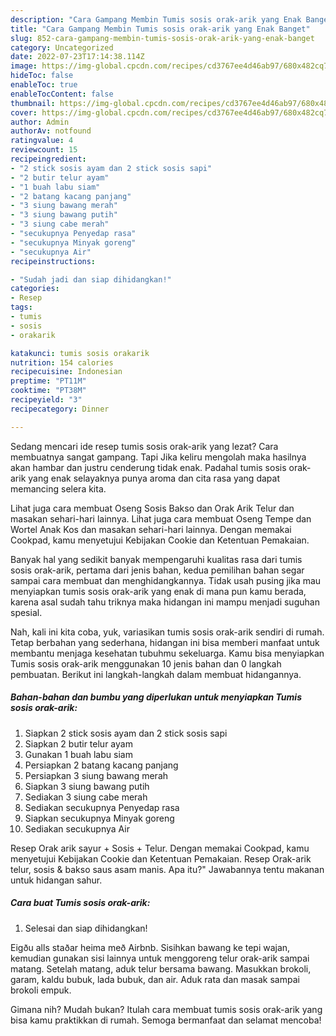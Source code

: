 ```yaml
---
description: "Cara Gampang Membin Tumis sosis orak-arik yang Enak Banget"
title: "Cara Gampang Membin Tumis sosis orak-arik yang Enak Banget"
slug: 852-cara-gampang-membin-tumis-sosis-orak-arik-yang-enak-banget
category: Uncategorized
date: 2022-07-23T17:14:38.114Z
image: https://img-global.cpcdn.com/recipes/cd3767ee4d46ab97/680x482cq70/tumis-sosis-orak-arik-foto-resep-utama.jpg
hideToc: false
enableToc: true
enableTocContent: false
thumbnail: https://img-global.cpcdn.com/recipes/cd3767ee4d46ab97/680x482cq70/tumis-sosis-orak-arik-foto-resep-utama.jpg
cover: https://img-global.cpcdn.com/recipes/cd3767ee4d46ab97/680x482cq70/tumis-sosis-orak-arik-foto-resep-utama.jpg
author: Admin
authorAv: notfound
ratingvalue: 4
reviewcount: 15
recipeingredient:
- "2 stick sosis ayam dan 2 stick sosis sapi"
- "2 butir telur ayam"
- "1 buah labu siam"
- "2 batang kacang panjang"
- "3 siung bawang merah"
- "3 siung bawang putih"
- "3 siung cabe merah"
- "secukupnya Penyedap rasa"
- "secukupnya Minyak goreng"
- "secukupnya Air"
recipeinstructions:

- "Sudah jadi dan siap dihidangkan!"
categories:
- Resep
tags:
- tumis
- sosis
- orakarik

katakunci: tumis sosis orakarik 
nutrition: 154 calories
recipecuisine: Indonesian
preptime: "PT11M"
cooktime: "PT38M"
recipeyield: "3"
recipecategory: Dinner

---
```



Sedang mencari ide resep tumis sosis orak-arik yang lezat? Cara membuatnya sangat gampang. Tapi Jika keliru mengolah maka hasilnya akan hambar dan justru cenderung tidak enak. Padahal tumis sosis orak-arik yang enak selayaknya punya aroma dan cita rasa yang dapat memancing selera kita.


Lihat juga cara membuat Oseng Sosis Bakso dan Orak Arik Telur dan masakan sehari-hari lainnya. Lihat juga cara membuat Oseng Tempe dan Wortel Anak Kos dan masakan sehari-hari lainnya. Dengan memakai Cookpad, kamu menyetujui Kebijakan Cookie dan Ketentuan Pemakaian.

Banyak hal yang sedikit banyak mempengaruhi kualitas rasa dari tumis sosis orak-arik, pertama dari jenis bahan, kedua pemilihan bahan segar sampai cara membuat dan menghidangkannya. Tidak usah pusing jika mau menyiapkan tumis sosis orak-arik yang enak di mana pun kamu berada, karena asal sudah tahu triknya maka hidangan ini mampu menjadi suguhan spesial.


Nah, kali ini kita coba, yuk, variasikan tumis sosis orak-arik sendiri di rumah. Tetap berbahan yang sederhana, hidangan ini bisa memberi manfaat untuk membantu menjaga kesehatan tubuhmu sekeluarga. Kamu bisa menyiapkan Tumis sosis orak-arik menggunakan 10 jenis bahan dan 0 langkah pembuatan. Berikut ini langkah-langkah dalam membuat hidangannya.

<!--inarticleads1-->

##### Bahan-bahan dan bumbu yang diperlukan untuk menyiapkan Tumis sosis orak-arik:

1. Siapkan 2 stick sosis ayam dan 2 stick sosis sapi
1. Siapkan 2 butir telur ayam
1. Gunakan 1 buah labu siam
1. Persiapkan 2 batang kacang panjang
1. Persiapkan 3 siung bawang merah
1. Siapkan 3 siung bawang putih
1. Sediakan 3 siung cabe merah
1. Sediakan secukupnya Penyedap rasa
1. Siapkan secukupnya Minyak goreng
1. Sediakan secukupnya Air


Resep Orak arik sayur + Sosis + Telur. Dengan memakai Cookpad, kamu menyetujui Kebijakan Cookie dan Ketentuan Pemakaian. Resep Orak-arik telur, sosis &amp; bakso saus asam manis. Apa itu?&#34; Jawabannya tentu makanan untuk hidangan sahur. 

<!--inarticleads2-->

##### Cara buat Tumis sosis orak-arik:


1. Selesai dan siap dihidangkan!

Eigðu alls staðar heima með Airbnb. Sisihkan bawang ke tepi wajan, kemudian gunakan sisi lainnya untuk menggoreng telur orak-arik sampai matang. Setelah matang, aduk telur bersama bawang. Masukkan brokoli, garam, kaldu bubuk, lada bubuk, dan air. Aduk rata dan masak sampai brokoli empuk. 

Gimana nih? Mudah bukan? Itulah cara membuat tumis sosis orak-arik yang bisa kamu praktikkan di rumah. Semoga bermanfaat dan selamat mencoba!
